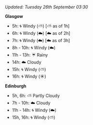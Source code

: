 *Updated: Tuesday 26th September 03:30*

**Glasgow**

* 5h: :cyclone: Windy (:partly_sunny:) [:partly_sunny: as of 1h]
* 6h: :cyclone: Windy (:cloud:) [:cloud: as of 2h]
* 7h: :cyclone: Windy (:cloud:) [:cloud: as of 3h]
* 8h - 10h: :cyclone: Windy (:cloud:)
* 11h - 13h: :umbrella: Rainy
* 14h: :cloud: Cloudy
* 15h: :cyclone: Windy (:partly_sunny:)
* 16h: :cyclone: Windy (:sunny:)

**Edinburgh**

* 5h, 6h: :partly_sunny: Partly Cloudy
* 7h - 10h: :cloud: Cloudy
* 11h - 14h: :cyclone: Windy (:cloud:)
* 15h, 16h: :cyclone: Windy (:partly_sunny:)
